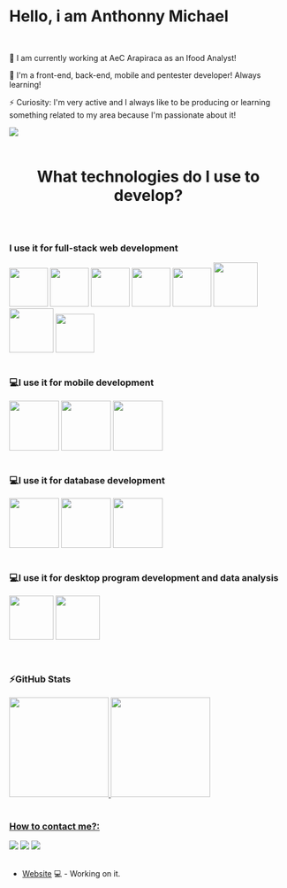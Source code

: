 <div>
  <h1>Hello, i am Anthonny Michael</h1>
</div>

<br>

<div>
  <p>🔭 I am currently working at AeC Arapiraca as an Ifood Analyst!</p>
  <p>🌱 I'm a front-end, back-end, mobile and pentester developer! Always learning!</p>                                                                                 <p>⚡ Curiosity: I'm very active and I always like to be producing or learning something related to my area because I'm passionate about it!</p>
  <img src="![WhatsApp_Image_2022-06-24_at_17 32 14-removebg-preview](https://user-images.githubusercontent.com/53356340/175663545-e092ea79-3a66-4a0d-b55a-1dd0793d8a6a.png)" />

</div>

<br>
<h1></h1>
<h1><p align="center">What technologies do I use to develop?<p></h1>

<br>

### I use it for full-stack web development
<div>
  <img height="70em" src="https://cdn.jsdelivr.net/gh/devicons/devicon/icons/html5/html5-plain-wordmark.svg" />
  <img height="70em" src="https://cdn.jsdelivr.net/gh/devicons/devicon/icons/css3/css3-plain-wordmark.svg" />
  <img height="70em" src="https://cdn.jsdelivr.net/gh/devicons/devicon/icons/javascript/javascript-plain.svg" />
  <img height="70em" src="https://cdn.jsdelivr.net/gh/devicons/devicon/icons/php/php-original.svg" />
  <img height="70em" src="https://cdn.jsdelivr.net/gh/devicons/devicon/icons/docker/docker-original-wordmark.svg" />
  <img height="80em" src="https://cdn.jsdelivr.net/gh/devicons/devicon/icons/bootstrap/bootstrap-original-wordmark.svg" />
  <img height="80em" src="https://cdn.jsdelivr.net/gh/devicons/devicon/icons/amazonwebservices/amazonwebservices-plain-wordmark.svg" />
  <img height="70em" src="https://cdn.jsdelivr.net/gh/devicons/devicon/icons/googlecloud/googlecloud-original.svg" />
</div>

<br>

### 💻I use it for mobile development
<div>
  <img height="90em" src="https://cdn.jsdelivr.net/gh/devicons/devicon/icons/react/react-original-wordmark.svg" />
  <img height="90em" src="https://cdn.jsdelivr.net/gh/devicons/devicon/icons/nodejs/nodejs-original-wordmark.svg" />
  <img height="90em" src="https://cdn.jsdelivr.net/gh/devicons/devicon/icons/androidstudio/androidstudio-original-wordmark.svg" />
</div>

<br>

 ### 💻I use it for database development
<div>
  <img height="90em" src="https://cdn.jsdelivr.net/gh/devicons/devicon/icons/mysql/mysql-original-wordmark.svg" />
  <img height="90em" src="https://cdn.jsdelivr.net/gh/devicons/devicon/icons/postgresql/postgresql-plain-wordmark.svg" />
  <img height="90em" src="https://cdn.jsdelivr.net/gh/devicons/devicon/icons/mongodb/mongodb-original-wordmark.svg" />
</div>

<br>

### 💻I use it for desktop program development and data analysis
<div>
   <img height="80em" src="https://cdn.jsdelivr.net/gh/devicons/devicon/icons/python/python-original-wordmark.svg" />
   <img height="80em" src="https://cdn.jsdelivr.net/gh/devicons/devicon/icons/arduino/arduino-original-wordmark.svg" />
</div>

<br>
<br>

### ⚡GitHub Stats
<div>
<a href="https://github.com/seu-usuário-aqui">
<img height="180em" src="https://github-readme-stats.vercel.app/api/top-langs/?username=Antonizinhobr&layout=compact&langs_count=7&theme=dracula"/>
<img height="180em" src="https://github-readme-stats.vercel.app/api?username=Antonizinhobr&show_icons=true&theme=dracula&include_all_commits=true&count_private=true"/>
</div>

<br> 
  
### How to contact me?:

<div>
<a href="https://www.youtube.com/channel/UC88QEmxaSyY_V2vXn1RMgQQ" target="_blank"><img src="https://img.shields.io/badge/YouTube-FF0000?style=for-the-badge&logo=youtube&logoColor=white" target="_blank"></a>
<a href="https://www.instagram.com/_anthonny_michael_dev/" target="_blank"><img src="https://img.shields.io/badge/-Instagram-%23E4405F?style=for-the-badge&logo=instagram&logoColor=white" target="_blank"></a>
<a href="https://www.linkedin.com/in/anthonny-michael-64450a206/" target="_blank"><img src="https://img.shields.io/badge/-LinkedIn-%230077B5?style=for-the-badge&logo=linkedin&logoColor=white" target="_blank"></a> 
</div>
<br>
  
- [Website](https://anthonnymichael.dev/) 💻 - Working on it.
